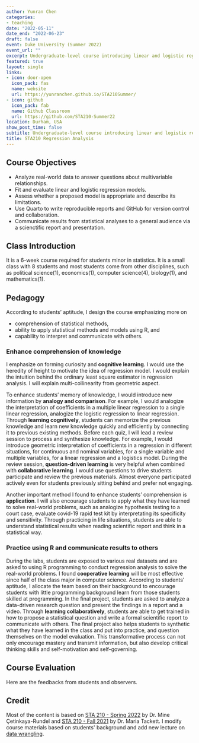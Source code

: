 ```yaml
---
author: Yunran Chen
categories:
- teaching
date: "2022-05-11"
date_end: "2022-06-23"
draft: false
event: Duke University (Summer 2022)
event_url: ""
excerpt: Undergraduate-level course introducing linear and logistic regressions with practice using R
featured: true
layout: single
links:
- icon: door-open
  icon_pack: fas
  name: website
  url: https://yunranchen.github.io/STA210Summer/
- icon: github
  icon_pack: fab
  name: Github Classroom
  url: https://github.com/STA210-Summer22
location: Durham, USA
show_post_time: false
subtitle: Undergraduate-level course introducing linear and logistic regressions with practice using R
title: STA210 Regression Analysis
---
```


## Course Objectives

-   Analyze real-world data to answer questions about multivariable relationships.
-   Fit and evaluate linear and logistic regression models.
-   Assess whether a proposed model is appropriate and describe its limitations.
-   Use Quarto to write reproducible reports and GitHub for version control and collaboration.
-   Communicate results from statistical analyses to a general audience via a scienctific report and presentation.

## Class Introduction

It is a 6-week course required for students minor in statistics. It is a small class with 8 students and most students come from other disciplines, such as political science(1), economics(1), computer science(4), biology(1), and mathematics(1). 

## Pedagogy

According to students’ aptitude, I design the course emphasizing more on 

-   comprehension of statistical methods, 
-   ability to apply statistical methods and models using R, and 
-   capability to interpret and communicate with others. 

### Enhance comprehension of knowledge

I emphasize on forming curiosity and **cognitive learning**. I would use the heredity of height to motivate the idea of regression model. I would explain the intuition behind the ordinary least square estimator in regression analysis. I will explain multi-collinearity from geometric aspect. 

To enhance students’ memory of knowledge, I would introduce new information by **analogy and comparison**. For example, I would analogize the interpretation of coefficients in a multiple linear regression to a single linear regression, analogize the logistic regression to linear regression. Through **learning cognitively**, students can memorize the previous knowledge and learn new knowledge quickly and efficiently by connecting it to previous existing methods. Before each quiz, I will lead a review session to process and synthesize knowledge. For example, I would introduce geometric interpretation of coefficients in a regression in different situations, for continuous and nominal variables, for a single variable and multiple variables, for a linear regression and a logistics model. During the review session, **question-driven learning** is very helpful when combined with **collaborative learning**. I would use questions to drive students participate and review the previous materials. Almost everyone participated actively even for students previously sitting behind and prefer not engaging.

Another important method I found to enhance students’ comprehension is **application**. I will also encourage students to apply what they have learned to solve real-world problems, such as analogize hypothesis testing to a court case, evaluate covid-19 rapid test kit by interpretating its specificity and sensitivity. Through practicing in life situations, students are able to understand statistical results when reading scientific report and think in a statistical way. 

### Practice using R and communicate results to others

During the labs, students are exposed to various real datasets and are asked to using R programming to conduct regression analysis to solve the real-world problems. I found **cooperative learning** will be most effective since half of the class major in computer science. According to students’ aptitude, I allocate the team based on their background to encourage students with little programming background learn from those students skilled at programming. In the final project, students are asked to analyze a data-driven research question and present the findings in a report and a video. Through **learning collaboratively**, students are able to get trained in how to propose a statistical question and write a formal scientific report to communicate with others. The final project also helps students to synthetic what they have learned in the class and put into practice, and question themselves on the model evaluation. This transformative process can not only encourage mastery and transmit information, but also develop critical thinking skills and self-motivation and self-governing.

## Course Evaluation

Here are the feedbacks from students and observers.

## Credit

Most of the content is based on [STA 210 - Spring 2022](https://sta210-s22.github.io/website/) by Dr. Mine Çetinkaya-Rundel and [STA 210 - Fall 2021](https://sta210-fa21.netlify.app/) by Dr. Maria Tackett. I modify course materials based on students' background and add new lecture on [data wrangling](https://yunranchen.github.io/STA210Summer/slides/lec-26.html#/title-slide). 